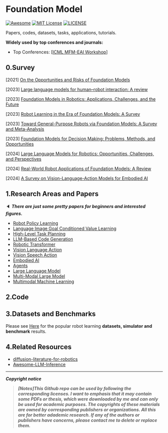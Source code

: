 # Foundation Model

[![Awesome](https://awesome.re/badge.svg)](https://awesome.re) [![MIT License](https://img.shields.io/badge/license-MIT-green.svg)](https://opensource.org/licenses/MIT) [![LICENSE](https://img.shields.io/badge/license-Anti%20996-blue.svg)](https://github.com/996icu/996.ICU/blob/master/LICENSE)

Papers, codes, datasets, tasks, applications, tutorials.

**Widely used by top conferences and journals:**

- Top Conferences: [[ICML MFM-EAI Workshop](https://icml-mfm-eai.github.io/)]



## 0.Survey

[2021] [On the Opportunities and Risks of Foundation Models](https://arxiv.org/abs/2108.07258)

[2023] [Large language models for human–robot interaction: A review](https://www.sciencedirect.com/science/article/pii/S2667379723000451)

[2023] [Foundation Models in Robotics: Applications, Challenges, and the Future](https://arxiv.org/abs/2312.07843)

[2023] [Robot Learning in the Era of Foundation Models: A Survey](https://arxiv.org/abs/2311.14379)

[2023] [Toward General-Purpose Robots via Foundation Models: A Survey and Meta-Analysis](https://arxiv.org/abs/2312.08782)

[2023] [Foundation Models for Decision Making: Problems, Methods, and Opportunities](https://arxiv.org/abs/2303.04129)

[2024] [Large Language Models for Robotics: Opportunities, Challenges, and Perspectives](https://arxiv.org/abs/2401.04334)

[2024] [Real-World Robot Applications of Foundation Models: A Review](https://arxiv.org/abs/2402.05741)

[2024] [A Survey on Vision-Language-Action Models for Embodied AI](https://arxiv.org/abs/2405.14093)



## 1.Research Areas and Papers

:speaker: ***There are just some pretty papers for beginners and interested figures.***

- [Robot Policy Learning](https://github.com/Evan-wyl/Robot-Learning/blob/master/fm/papers/robot-policy-learning.md)
- [Language Image Goal Conditioned Value Learning](https://github.com/Evan-wyl/Robot-Learning/blob/master/fm/papers/language-image-goal-conditioned-value-learning.md)
- [High-Level Task Planning](https://github.com/Evan-wyl/Robot-Learning/blob/master/fm/papers/high-level-task-planning.md)
- [LLM-Based Code Generation](https://github.com/Evan-wyl/Robot-Learning/blob/master/fm/papers/llm-based-code-generation.md)
- [Robotic Transformer](https://github.com/Evan-wyl/Robot-Learning/blob/master/fm/papers/robotic-transformer.md)
- [Vision Language Action](https://github.com/Evan-wyl/Robot-Learning/blob/master/fm/papers/vision-language-action.md)
- [Vision Speech Action](https://github.com/Evan-wyl/Robot-Learning/blob/master/fm/papers/vision-speech-action.md)
- [Embodied AI](https://github.com/Evan-wyl/Robot-Learning/blob/master/fm/papers/embodied-ai.md)
- [Agents](https://github.com/Evan-wyl/Robot-Learning/blob/master/fm/papers/agents.md)
- [Large Language Model](https://github.com/Evan-wyl/Robot-Learning/blob/master/fm/papers/llm.md)
- [Multi-Modal Large Model](https://github.com/Evan-wyl/Robot-Learning/blob/master/fm/papers/multi-modal-lagre-model.md)
- [Multimodal Machine Learning](https://github.com/Evan-wyl/Robot-Learning/blob/master/fm/papers/mml.md)



## 2.Code





## 3.Datasets and Benchmarks

Please see [Here](https://github.com/Evan-wyl/Robot-Learning/tree/master/ei/data) for the popular robot learning **datasets, simulator and benchmark** results.



## 4.Related Resources

- [diffusion-literature-for-robotics](https://github.com/mbreuss/diffusion-literature-for-robotics)
- [Awesome-LLM-Inference](https://github.com/DefTruth/Awesome-LLM-Inference)

------

***Copyright notice***

> ***[Notes]This Github repo can be used by following the corresponding licenses. I want to emphasis that it may contain some PDFs or thesis, which were downloaded by me and can only be used for academic purposes. The copyrights of these materials are owned by corresponding publishers or organizations. All this are for better adademic research. If any of the authors or publishers have concerns, please contact me to delete or replace them.***